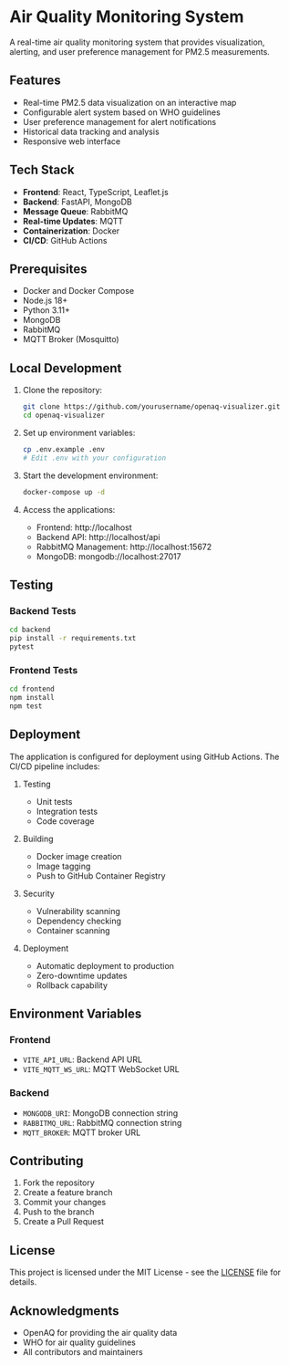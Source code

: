 # Air Quality Monitoring System

A real-time air quality monitoring system that provides visualization, alerting, and user preference management for PM2.5 measurements.

## Features

- Real-time PM2.5 data visualization on an interactive map
- Configurable alert system based on WHO guidelines
- User preference management for alert notifications
- Historical data tracking and analysis
- Responsive web interface

## Tech Stack

- **Frontend**: React, TypeScript, Leaflet.js
- **Backend**: FastAPI, MongoDB
- **Message Queue**: RabbitMQ
- **Real-time Updates**: MQTT
- **Containerization**: Docker
- **CI/CD**: GitHub Actions

## Prerequisites

- Docker and Docker Compose
- Node.js 18+
- Python 3.11+
- MongoDB
- RabbitMQ
- MQTT Broker (Mosquitto)

## Local Development

1. Clone the repository:
   ```bash
   git clone https://github.com/yourusername/openaq-visualizer.git
   cd openaq-visualizer
   ```

2. Set up environment variables:
   ```bash
   cp .env.example .env
   # Edit .env with your configuration
   ```

3. Start the development environment:
   ```bash
   docker-compose up -d
   ```

4. Access the applications:
   - Frontend: http://localhost
   - Backend API: http://localhost/api
   - RabbitMQ Management: http://localhost:15672
   - MongoDB: mongodb://localhost:27017

## Testing

### Backend Tests
```bash
cd backend
pip install -r requirements.txt
pytest
```

### Frontend Tests
```bash
cd frontend
npm install
npm test
```

## Deployment

The application is configured for deployment using GitHub Actions. The CI/CD pipeline includes:

1. Testing
   - Unit tests
   - Integration tests
   - Code coverage

2. Building
   - Docker image creation
   - Image tagging
   - Push to GitHub Container Registry

3. Security
   - Vulnerability scanning
   - Dependency checking
   - Container scanning

4. Deployment
   - Automatic deployment to production
   - Zero-downtime updates
   - Rollback capability

## Environment Variables

### Frontend
- `VITE_API_URL`: Backend API URL
- `VITE_MQTT_WS_URL`: MQTT WebSocket URL

### Backend
- `MONGODB_URI`: MongoDB connection string
- `RABBITMQ_URL`: RabbitMQ connection string
- `MQTT_BROKER`: MQTT broker URL

## Contributing

1. Fork the repository
2. Create a feature branch
3. Commit your changes
4. Push to the branch
5. Create a Pull Request

## License

This project is licensed under the MIT License - see the [LICENSE](LICENSE) file for details.

## Acknowledgments

- OpenAQ for providing the air quality data
- WHO for air quality guidelines
- All contributors and maintainers
